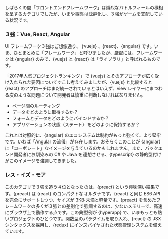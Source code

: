 しばらくの間「フロントエンドフレームワーク」は熾烈なバトルフィールの様相を呈するカテゴリでしたが、いまや事態は沈静化し、３強がゲームを支配している状況です。

### ３強：Vue, React, Angular

UI フレームワーク３強はご想像通り、 {vuejs} 、{react}、{angular} です。いま、ひとまとめに「フレームワーク」と呼びましたが、厳密には、フレームワークは {angular} のみで、{vuejs} と {react} は「ライブラリ」と呼ばれるものです。 

「2017年人気プロジェクトランキング」で {vuejs} とそのアプローチが広く受け入れられた要因についてすこし考えてみましたが、{vuejs} と比較すると {react} のアプローチはまだ統一されているとはいえず、view レイヤーにまつわる次のような問題について開発者は慎重に判断しなければなりません。

* ページ間のルーティング
* データをどのように取得するか？
* フォームとデータをどのようにバインドするか？
* アプリケーションの状態（ステート）をどのように保持するか？

これとは対照的に、{angular} のエコシステムは制約がもっと強くて、より堅牢です。いわば「Angular の流儀」が存在します。おそらくこのことが  {angular} に「コーポレート」なイメージを与えているのかもしれません。また、バックエンド開発者にお馴染みの C# や Java を連想させる、{typescript} の静的型付けがこのイメージを強調してきました。

### レス・イズ・モア

このカテゴリで３強を追う４位となったのは、{preact} という興味深い結果です。{preact} は {react} のコンパクトなオルタナです。{react} と同じ ES6 API を完全にサポートしつつ、サイズが 3KB 未満と軽量です。{preact} を含めたフレームワークの多くが３強との差別化で強調するのは、少ないメモリーで、高速にブラウザ上で動作する点です。この典型例が {hyperapp} で、いまもっとも熱いプロジェクトのひとつです。関数型のパラダイムを取り入れ、{react} の JSX シンタックスを採用し、{redux} にインスパイヤされた状態管理システムを備えています。
